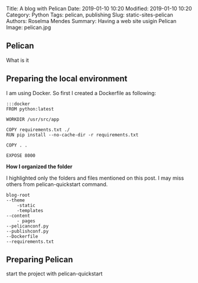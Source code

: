 Title: A blog with Pelican
Date: 2019-01-10 10:20
Modified: 2019-01-10 10:20
Category: Python
Tags: pelican, publishing
Slug: static-sites-pelican
Authors: Roselma Mendes
Summary: Having a web site usigin Pelican
Image: pelican.jpg

## Pelican

What is it

## Preparing the local environment

I am using Docker. So first I created a Dockerfile as following:

    :::docker
    FROM python:latest
    
    WORKDIR /usr/src/app
    
    COPY requirements.txt ./
    RUN pip install --no-cache-dir -r requirements.txt
    
    COPY . .
    
    EXPOSE 8000
    
**How I organized the folder**

I highlighted only the folders and files mentioned on this post. I may miss others from pelican-quickstart command.

```
blog-root
--theme
    -static
    -templates
--content
    - pages
--pelicanconf.py
--publishconf.py
--Dockerfile
--requirements.txt
```
    
## Preparing Pelican

start the project with pelican-quickstart